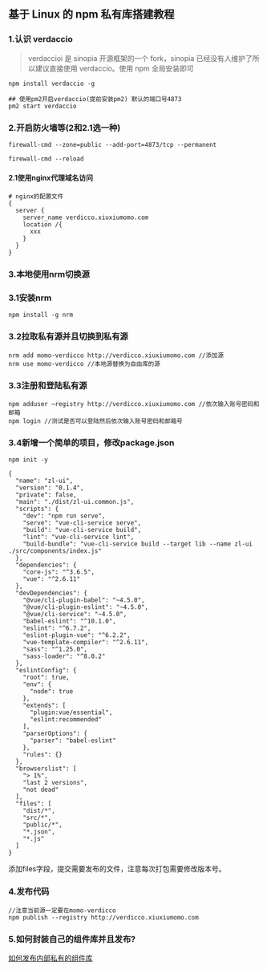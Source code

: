 ## 基于 Linux 的 npm 私有库搭建教程

### 1.认识 verdaccio

> verdaccioi 是 sinopia 开源框架的一个 fork，sinopia 已经没有人维护了所以建议直接使用 verdaccio。使用 npm 全局安装即可

```
npm install verdaccio -g

## 使用pm2开启verdaccio(提前安装pm2) 默认的端口号4873
pm2 start verdaccio
```

### 2.开启防火墙等(2和2.1选一种)

```
firewall-cmd --zone=public --add-port=4873/tcp --permanent

firewall-cmd --reload
```

#### 2.1使用nginx代理域名访问
```
# nginx的配置文件
{
  server {
    server_name verdicco.xiuxiumomo.com
    location /{
      xxx
    }
  }
}

```
### 3.本地使用nrm切换源

### 3.1安装nrm
```
npm install -g nrm
```

### 3.2拉取私有源并且切换到私有源

```
nrm add momo-verdicco http://verdicco.xiuxiumomo.com //添加源
nrm use momo-verdicco //本地源替换为自由库的源

```

### 3.3注册和登陆私有源

```
npm adduser –registry http://verdicco.xiuxiumomo.com //依次输入账号密码和邮箱
npm login //测试是否可以登陆然后依次输入账号密码和邮箱号

```

### 3.4新增一个简单的项目，修改package.json

```
npm init -y

```
```
{
  "name": "zl-ui",
  "version": "0.1.4",
  "private": false,
  "main": "./dist/zl-ui.common.js",
  "scripts": {
    "dev": "npm run serve",
    "serve": "vue-cli-service serve",
    "build": "vue-cli-service build",
    "lint": "vue-cli-service lint",
    "build-bundle": "vue-cli-service build --target lib --name zl-ui ./src/components/index.js"
  },
  "dependencies": {
    "core-js": "^3.6.5",
    "vue": "^2.6.11"
  },
  "devDependencies": {
    "@vue/cli-plugin-babel": "~4.5.0",
    "@vue/cli-plugin-eslint": "~4.5.0",
    "@vue/cli-service": "~4.5.0",
    "babel-eslint": "^10.1.0",
    "eslint": "^6.7.2",
    "eslint-plugin-vue": "^6.2.2",
    "vue-template-compiler": "^2.6.11",
    "sass": "^1.25.0",
    "sass-loader": "^8.0.2"
  },
  "eslintConfig": {
    "root": true,
    "env": {
      "node": true
    },
    "extends": [
      "plugin:vue/essential",
      "eslint:recommended"
    ],
    "parserOptions": {
      "parser": "babel-eslint"
    },
    "rules": {}
  },
  "browserslist": [
    "> 1%",
    "last 2 versions",
    "not dead"
  ],
  "files": [
    "dist/*",
    "src/*",
    "public/*",
    "*.json",
    "*.js"
  ]
}

```

添加files字段，提交需要发布的文件，注意每次打包需要修改版本号。
### 4.发布代码

```
//注意当前源一定要在momo-verdicco
npm publish --registry http://verdicco.xiuxiumomo.com

```
### 5.如何封装自己的组件库并且发布?

[如何发布内部私有的组件库]('./Project/封装自己的组件库/Read.md')
